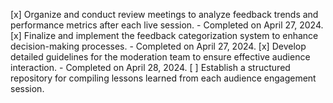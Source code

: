 [x] Organize and conduct review meetings to analyze feedback trends and performance metrics after each live session. - Completed on April 27, 2024.
[x] Finalize and implement the feedback categorization system to enhance decision-making processes. - Completed on April 27, 2024.
[x] Develop detailed guidelines for the moderation team to ensure effective audience interaction. - Completed on April 28, 2024.
[ ] Establish a structured repository for compiling lessons learned from each audience engagement session.